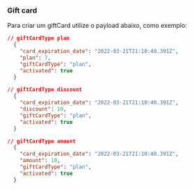 ### Gift card
Para criar um giftCard  utilize o payload abaixo, como exemplo:

```json
// giftCardType plan
  {
    "card_expiration_date": "2022-03-21T21:10:40.391Z",
    "plan": 7,
    "giftCardType": "plan", 
    "activated": true
  }
```

```json
// giftCardType discount
  {
    "card_expiration_date": "2022-03-21T21:10:40.391Z",
    "discount": 10,
    "giftCardType": "plan", 
    "activated": true
  }
```

```json
// giftCardType amount
  {
    "card_expiration_date": "2022-03-21T21:10:40.391Z",
    "amount": 10,
    "giftCardType": "plan", 
    "activated": true
  }
```